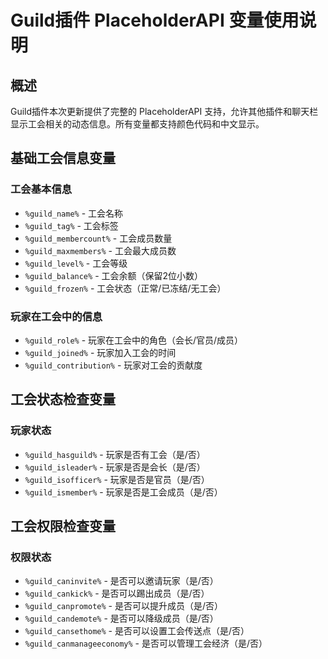 # Guild插件 PlaceholderAPI 变量使用说明

## 概述

Guild插件本次更新提供了完整的 PlaceholderAPI 支持，允许其他插件和聊天栏显示工会相关的动态信息。所有变量都支持颜色代码和中文显示。

## 基础工会信息变量

### 工会基本信息
- `%guild_name%` - 工会名称
- `%guild_tag%` - 工会标签
- `%guild_membercount%` - 工会成员数量
- `%guild_maxmembers%` - 工会最大成员数
- `%guild_level%` - 工会等级
- `%guild_balance%` - 工会余额（保留2位小数）
- `%guild_frozen%` - 工会状态（正常/已冻结/无工会）

### 玩家在工会中的信息
- `%guild_role%` - 玩家在工会中的角色（会长/官员/成员）
- `%guild_joined%` - 玩家加入工会的时间
- `%guild_contribution%` - 玩家对工会的贡献度

## 工会状态检查变量

### 玩家状态
- `%guild_hasguild%` - 玩家是否有工会（是/否）
- `%guild_isleader%` - 玩家是否是会长（是/否）
- `%guild_isofficer%` - 玩家是否是官员（是/否）
- `%guild_ismember%` - 玩家是否是工会成员（是/否）

## 工会权限检查变量

### 权限状态
- `%guild_caninvite%` - 是否可以邀请玩家（是/否）
- `%guild_cankick%` - 是否可以踢出成员（是/否）
- `%guild_canpromote%` - 是否可以提升成员（是/否）
- `%guild_candemote%` - 是否可以降级成员（是/否）
- `%guild_cansethome%` - 是否可以设置工会传送点（是/否）
- `%guild_canmanageeconomy%` - 是否可以管理工会经济（是/否）

